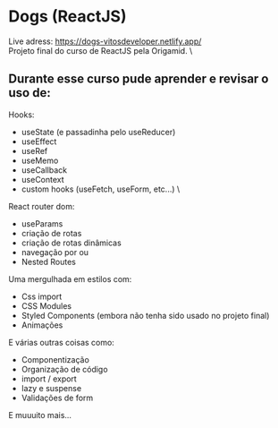 # Dogs (ReactJS)
Live adress: https://dogs-vitosdeveloper.netlify.app/ \
Projeto final do curso de ReactJS pela Origamid. \ 

## Durante esse curso pude aprender e revisar o uso de: 

Hooks: 
- useState (e passadinha pelo useReducer)
- useEffect 
- useRef 
- useMemo 
- useCallback 
- useContext 
- custom hooks (useFetch, useForm, etc...) \

React router dom:
- useParams
- criação de rotas
- criação de rotas dinâmicas
- navegação por <Link> ou <NavLink>
- Nested Routes

Uma mergulhada em estilos com:
- Css import
- CSS Modules
- Styled Components (embora não tenha sido usado no projeto final)
- Animações

E várias outras coisas como:
- Componentização
- Organização de código
- import / export
- lazy e suspense
- Validações de form

E muuuito mais...

